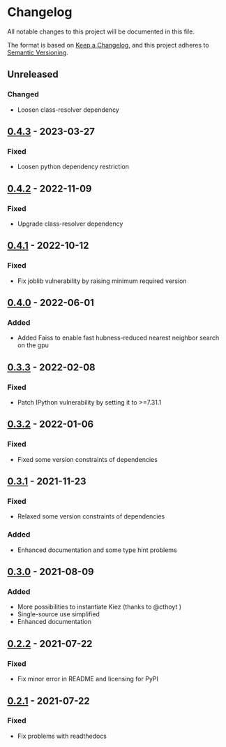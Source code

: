 # Changelog

All notable changes to this project will be documented in this file.

The format is based on [Keep a Changelog](https://keepachangelog.com/en/1.0.0/),
and this project adheres to [Semantic Versioning](https://semver.org/spec/v2.0.0.html).

## Unreleased

### Changed

- Loosen class-resolver dependency

## [0.4.3] - 2023-03-27

### Fixed

- Loosen python dependency restriction


## [0.4.2] - 2022-11-09

### Fixed

- Upgrade class-resolver dependency

## [0.4.1] - 2022-10-12

### Fixed

- Fix joblib vulnerability by raising minimum required version

## [0.4.0] - 2022-06-01

### Added

- Added Faiss to enable fast hubness-reduced nearest neighbor search on the gpu

## [0.3.3] - 2022-02-08

### Fixed

- Patch IPython vulnerability by setting it to >=7.31.1

## [0.3.2] - 2022-01-06

### Fixed

- Fixed some version constraints of dependencies

## [0.3.1] - 2021-11-23

### Fixed

- Relaxed some version constraints of dependencies

### Added

- Enhanced documentation and some type hint problems


## [0.3.0] - 2021-08-09

### Added

- More possibilities to instantiate Kiez (thanks to @cthoyt )
- Single-source use simplified
- Enhanced documentation

## [0.2.2] - 2021-07-22

### Fixed

- Fix minor error in README and licensing for PyPI

## [0.2.1] - 2021-07-22

### Fixed

- Fix problems with readthedocs

[0.4.3]: https://github.com/dobraczka/kiez/releases/tag/0.4.3
[0.4.2]: https://github.com/dobraczka/kiez/releases/tag/0.4.2
[0.4.1]: https://github.com/dobraczka/kiez/releases/tag/0.4.1
[0.4.0]: https://github.com/dobraczka/kiez/releases/tag/0.4.0
[0.3.3]: https://github.com/dobraczka/kiez/releases/tag/0.3.3
[0.3.2]: https://github.com/dobraczka/kiez/releases/tag/0.3.2
[0.3.1]: https://github.com/dobraczka/kiez/releases/tag/0.3.1
[0.3.0]: https://github.com/dobraczka/kiez/releases/tag/0.3.0
[0.2.2]: https://github.com/dobraczka/kiez/releases/tag/0.2.2
[0.2.1]: https://github.com/dobraczka/kiez/releases/tag/0.2.1
